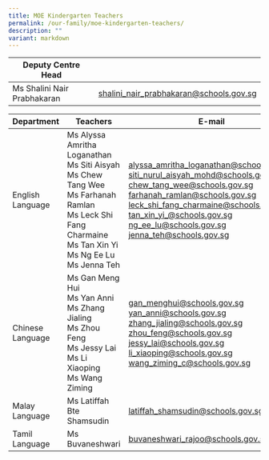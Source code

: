 ```yaml
---
title: MOE Kindergarten Teachers
permalink: /our-family/moe-kindergarten-teachers/
description: ""
variant: markdown
---
```

| Deputy Centre Head |  | 
| -------- | -------- | 
Ms Shalini Nair Prabhakaran| shalini_nair_prabhakaran@schools.gov.sg 

		
| Department | Teachers | E-mail |
| -------- | -------- | -------- |
| English Language |Ms Alyssa Amritha Loganathan<br>Ms Siti Aisyah<br>Ms Chew Tang Wee<br>Ms Farhanah Ramlan<br>Ms Leck Shi Fang Charmaine<br>Ms Tan Xin Yi<br>Ms Ng Ee Lu<br>Ms Jenna Teh | alyssa_amritha_loganathan@schools.gov.sg<br>siti_nurul_aisyah_mohd@schools.gov.sg<br>chew_tang_wee@schools.gov.sg<br>farhanah_ramlan@schools.gov.sg<br>leck_shi_fang_charmaine@schools.gov.sg<br>tan_xin_yi_@schools.gov.sg<br>ng_ee_lu@schools.gov.sg<br>jenna_teh@schools.gov.sg
Chinese Language |  Ms Gan Meng Hui<br>Ms Yan Anni<br>Ms Zhang Jialing<br>Ms Zhou Feng<br>Ms Jessy Lai<br>Ms Li Xiaoping<br>Ms Wang Ziming | gan_menghui@schools.gov.sg<br>yan_anni@schools.gov.sg<br>zhang_jialing@schools.gov.sg<br>zhou_feng@schools.gov.sg<br>jessy_lai@schools.gov.sg<br>li_xiaoping@schools.gov.sg<br>wang_ziming_c@schools.gov.sg
Malay Language | Ms Latiffah Bte Shamsudin<br> | latiffah_shamsudin@schools.gov.sg 
Tamil Language | Ms Buvaneshwari | buvaneshwari_rajoo@schools.gov.sg

